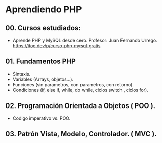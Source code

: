 # Aprendiendo PHP
## 00. Cursos estudiados:
- Aprende PHP y MySQL desde cero.
Profesor: Juan Fernando Urrego.
https://itoo.dev/p/curso-php-mysql-gratis

## 01. Fundamentos PHP
- Sintaxis.
- Variables (Arrays, objetos...).
- Funciones (sin parametros, con parametros, con retorno).
- Condiciones (if, else if, while, do while, ciclos switch , ciclos for).

## 02. Programación Orientada a Objetos ( POO ).
- Codigo imperativo vs. POO.

## 03. Patrón Vista, Modelo, Controlador. ( MVC ).
